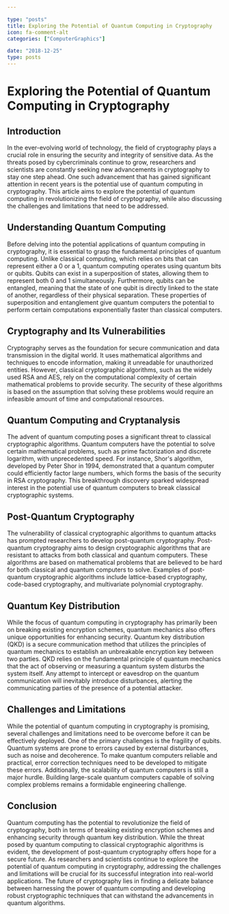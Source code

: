 ```yaml
---

type: "posts"
title: Exploring the Potential of Quantum Computing in Cryptography
icon: fa-comment-alt
categories: ["ComputerGraphics"]

date: "2018-12-25"
type: posts
---
```





# Exploring the Potential of Quantum Computing in Cryptography

## Introduction

In the ever-evolving world of technology, the field of cryptography plays a crucial role in ensuring the security and integrity of sensitive data. As the threats posed by cybercriminals continue to grow, researchers and scientists are constantly seeking new advancements in cryptography to stay one step ahead. One such advancement that has gained significant attention in recent years is the potential use of quantum computing in cryptography. This article aims to explore the potential of quantum computing in revolutionizing the field of cryptography, while also discussing the challenges and limitations that need to be addressed.

## Understanding Quantum Computing

Before delving into the potential applications of quantum computing in cryptography, it is essential to grasp the fundamental principles of quantum computing. Unlike classical computing, which relies on bits that can represent either a 0 or a 1, quantum computing operates using quantum bits or qubits. Qubits can exist in a superposition of states, allowing them to represent both 0 and 1 simultaneously. Furthermore, qubits can be entangled, meaning that the state of one qubit is directly linked to the state of another, regardless of their physical separation. These properties of superposition and entanglement give quantum computers the potential to perform certain computations exponentially faster than classical computers.

## Cryptography and Its Vulnerabilities

Cryptography serves as the foundation for secure communication and data transmission in the digital world. It uses mathematical algorithms and techniques to encode information, making it unreadable for unauthorized entities. However, classical cryptographic algorithms, such as the widely used RSA and AES, rely on the computational complexity of certain mathematical problems to provide security. The security of these algorithms is based on the assumption that solving these problems would require an infeasible amount of time and computational resources.

## Quantum Computing and Cryptanalysis

The advent of quantum computing poses a significant threat to classical cryptographic algorithms. Quantum computers have the potential to solve certain mathematical problems, such as prime factorization and discrete logarithm, with unprecedented speed. For instance, Shor's algorithm, developed by Peter Shor in 1994, demonstrated that a quantum computer could efficiently factor large numbers, which forms the basis of the security in RSA cryptography. This breakthrough discovery sparked widespread interest in the potential use of quantum computers to break classical cryptographic systems.

## Post-Quantum Cryptography

The vulnerability of classical cryptographic algorithms to quantum attacks has prompted researchers to develop post-quantum cryptography. Post-quantum cryptography aims to design cryptographic algorithms that are resistant to attacks from both classical and quantum computers. These algorithms are based on mathematical problems that are believed to be hard for both classical and quantum computers to solve. Examples of post-quantum cryptographic algorithms include lattice-based cryptography, code-based cryptography, and multivariate polynomial cryptography.

## Quantum Key Distribution

While the focus of quantum computing in cryptography has primarily been on breaking existing encryption schemes, quantum mechanics also offers unique opportunities for enhancing security. Quantum key distribution (QKD) is a secure communication method that utilizes the principles of quantum mechanics to establish an unbreakable encryption key between two parties. QKD relies on the fundamental principle of quantum mechanics that the act of observing or measuring a quantum system disturbs the system itself. Any attempt to intercept or eavesdrop on the quantum communication will inevitably introduce disturbances, alerting the communicating parties of the presence of a potential attacker.

## Challenges and Limitations

While the potential of quantum computing in cryptography is promising, several challenges and limitations need to be overcome before it can be effectively deployed. One of the primary challenges is the fragility of qubits. Quantum systems are prone to errors caused by external disturbances, such as noise and decoherence. To make quantum computers reliable and practical, error correction techniques need to be developed to mitigate these errors. Additionally, the scalability of quantum computers is still a major hurdle. Building large-scale quantum computers capable of solving complex problems remains a formidable engineering challenge.

## Conclusion

Quantum computing has the potential to revolutionize the field of cryptography, both in terms of breaking existing encryption schemes and enhancing security through quantum key distribution. While the threat posed by quantum computing to classical cryptographic algorithms is evident, the development of post-quantum cryptography offers hope for a secure future. As researchers and scientists continue to explore the potential of quantum computing in cryptography, addressing the challenges and limitations will be crucial for its successful integration into real-world applications. The future of cryptography lies in finding a delicate balance between harnessing the power of quantum computing and developing robust cryptographic techniques that can withstand the advancements in quantum algorithms.